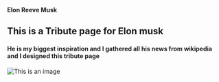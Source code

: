 **Elon Reeve Musk**

## This is a Tribute page for Elon musk

#### He is my biggest inspiration and I gathered all his news from wikipedia and I designed this tribute page

![This is an image](https://new-img.patrika.com/upload/2021/08/11/musk.jpg)

